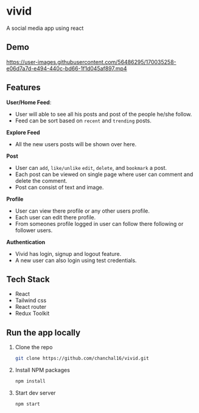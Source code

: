 # vivid
 A social media app using react

## Demo


https://user-images.githubusercontent.com/56486295/170035258-e06d7a7d-e494-440c-bd66-1f1d045af897.mp4


 
## Features
**User/Home Feed**:

- User will able to see all his posts and post of the people he/she follow.
- Feed can be sort based on `recent` and `trending` posts.

**Explore Feed**

- All the new users posts will be shown over here.

**Post**

- User can `add`, `like/unlike` `edit`, `delete`, and `bookmark` a post.
- Each post can be viewed on single page where user can comment and delete the comment.
- Post can consist of text and image.

**Profile**

- User can view there profile or any other users profile.
- Each user can edit there profile.
- From someones profile logged in user can follow there following or follower users.

**Authentication**

- Vivid has login, signup and logout feature.
- A new user can also login using test credentials.


## Tech Stack
- React
- Tailwind css
- React router
- Redux Toolkit

## Run the app locally

1. Clone the repo
   ```sh
   git clone https://github.com/chanchal16/vivid.git
   ```
2. Install NPM packages
   ```sh
   npm install
   ```
3. Start dev server
   ```sh
   npm start
